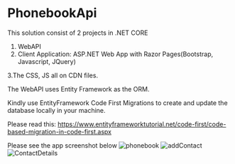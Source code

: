 # PhonebookApi

This solution consist of 2 projects in .NET CORE
1. WebAPI
2. Client Application: ASP.NET Web App with Razor Pages(Bootstrap, Javascript, JQuery)

3.The CSS, JS all on CDN files.

The WebAPI uses Entity Framework as the ORM.

Kindly use EntityFramework Code First Migrations to create and update the database locally in your machine.

Please read this: https://www.entityframeworktutorial.net/code-first/code-based-migration-in-code-first.aspx

Please see the app screenshot below 
![phonebook](https://user-images.githubusercontent.com/6158306/108712610-b2416c00-751f-11eb-81f8-6eb7b3e293e7.JPG)
![addContact](https://user-images.githubusercontent.com/6158306/108712988-44e20b00-7520-11eb-8c7f-6f49ca2c924e.JPG)
![ContactDetails](https://user-images.githubusercontent.com/6158306/108712813-00566f80-7520-11eb-8476-48f1c7c734ca.JPG)


